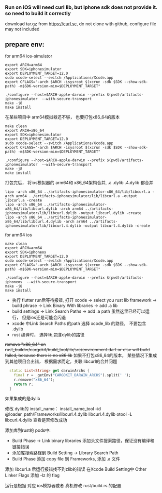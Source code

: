 ### Run on iOS will need curl lib, but iphone sdk does not provide it. so need to build it correctly

download tar.gz from https://curl.se, do not clone with github, configure file may not included
## prepare env:
for arm64 ios-simulator

```shell
export ARCH=arm64
export SDK=iphonesimulator
export DEPLOYMENT_TARGET=12.0
sudo xcode-select --switch /Applications/Xcode.app
export CFLAGS="-arch $ARCH -isysroot $(xcrun -sdk $SDK --show-sdk-path) -m$SDK-version-min=$DEPLOYMENT_TARGET"

./configure --host=$ARCH-apple-darwin --prefix $(pwd)/artifacts-iphonesimulator  --with-secure-transport
make -j8
make install
```

在某些项目中 arm64模拟器还不够， 也要打包x86_64的版本
```shell
make clean
export ARCH=x86_64
export SDK=iphonesimulator
export DEPLOYMENT_TARGET=12.0
sudo xcode-select --switch /Applications/Xcode.app
export CFLAGS="-arch $ARCH -isysroot $(xcrun -sdk $SDK --show-sdk-path) -m$SDK-version-min=$DEPLOYMENT_TARGET"

./configure --host=$ARCH-apple-darwin --prefix $(pwd)/artifacts-iphonesimulator  --with-secure-transport
make -j8
make install
```


打包完后， 将ios模拟器的 arm64和 x86_64架构合并, .a .dylib .4.dylib 都合并

```shell
lipo -arch x86_64 ../artifacts-iphonesimulator-x86_64/lib/libcurl.a -arch arm64 ../artifacts-iphonesimulator/lib/libcurl.a -output libcurl.a -create
lipo -arch x86_64 ../artifacts-iphonesimulator-x86_64/lib/libcurl.dylib -arch arm64 ../artifacts-iphonesimulator/lib/libcurl.dylib -output libcurl.dylib -create
lipo -arch x86_64 ../artifacts-iphonesimulator-x86_64/lib/libcurl.4.dylib -arch arm64 ../artifacts-iphonesimulator/lib/libcurl.4.dylib -output libcurl.4.dylib -create
```


for arm64 ios

```shell
make clean
export ARCH=arm64
export SDK=iphoneos
export DEPLOYMENT_TARGET=12.0
sudo xcode-select --switch /Applications/Xcode.app
export CFLAGS="-arch $ARCH -isysroot $(xcrun -sdk $SDK --show-sdk-path) -m$SDK-version-min=$DEPLOYMENT_TARGET"

./configure --host=$ARCH-apple-darwin --prefix $(pwd)/artifacts-iphoneos  --with-secure-transport
make -j8
make install
```

- 执行 flutter run后等待报错, 打开 xcode -> select you rust lib framework -> build phrase -> Link Binary With libraries -> add .a lib
- build settings -> Link Search Paths -> add .a path
  虽然这里已经可以运行， 但是ios还是可能会闪退
- xcode 中Link Search Paths 的path 选择 xcode_lib 的路径， 不要包含 .dylib
- rust 编译时， 选择lib,包含dylib的路径


~~remove "x86_64" on rust_builder/cargokit/build_tool/lib/src/environment.dart or else will build failed, because there is no x86 lib~~
如果不打包x86_64的版本， 某些情况下集成到其他项目会出错， 根据需求而定，关联 libcurl的合并问题
```dart
  static List<String> get darwinArchs {
    final r = _getEnv("CARGOKIT_DARWIN_ARCHS").split(' ');
    r.remove("x86_64");
    return r;
  }
```

如果集成的是dylib

修改 dylib的 install_name：
install_name_tool -id @loader_path/Frameworks/libcurl.4.dylib libcurl.4.dylib
otool -L libcurl.4.dylib 查看是否修改成功

添加库到rust的 pods中:
- Build Phase -> Link binary libraries 添加头文件搜索路径，保证没有编译和链接错误
- 添加库搜索路径到  Build Setting -> Library Search Path
- Build Phase 添加 copy file 到 Frameworks, 添加 .a 文件




添加 libcurl.a 后运行报错找不到zlib的错误
在Xcode  Build Setting中 Other Linker Flags 添加 -lz 的 flag

运行是根据 对应 ios模拟器或者 真机修改 rust/build.rs 的配置





